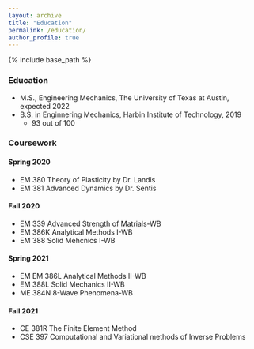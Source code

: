 ```yaml
---
layout: archive
title: "Education"
permalink: /education/
author_profile: true
---
```


{% include base_path %}

### Education

- M.S., Engineering Mechanics, The University of Texas at Austin, expected 2022
- B.S. in Enginnering Mechanics, Harbin Institute of Technology, 2019
  - 93 out of 100

### Coursework

#### Spring 2020

- EM 380 Theory of Plasticity by Dr. Landis
- EM 381 Advanced Dynamics by Dr. Sentis

#### Fall 2020

- EM 339 Advanced Strength of Matrials-WB
- EM 386K Analytical Methods I-WB
- EM 388 Solid Mehcnics I-WB

#### Spring 2021

- EM EM 386L Analytical Methods II-WB
- EM 388L Solid Mechanics II-WB
- ME 384N 8-Wave Phenomena-WB

#### Fall 2021

- CE 381R The Finite Element Method
- CSE 397 Computational and Variational methods of Inverse Problems


